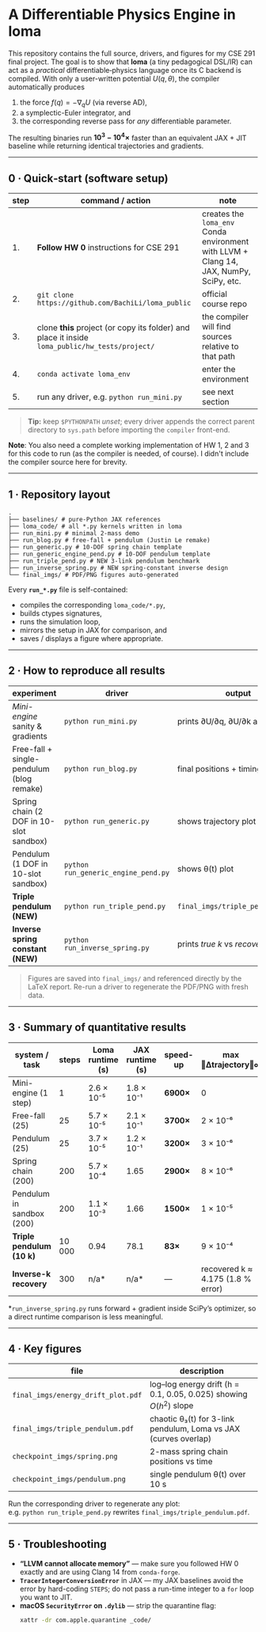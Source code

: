 # A Differentiable Physics Engine in **loma**
This repository contains the full source, drivers, and figures for my CSE 291 final project.  The goal is to show that **loma** (a tiny pedagogical DSL/IR) can act as a *practical* differentiable‐physics language once its C backend is compiled.  With only a user-written potential $U(q,\theta)$, the compiler automatically produces

1. the force $f(q)=-\nabla_qU$ (via reverse AD),
2. a symplectic-Euler integrator, and  
3. the corresponding reverse pass for *any* differentiable parameter.

The resulting binaries run **$10^{3}-10^{4}\times$** faster than an equivalent JAX + JIT baseline while returning identical trajectories and gradients.

---

## 0 · Quick‐start (software setup)

| step | command / action | note |
|------|------------------|------|
| 1. | **Follow HW 0** instructions for CSE 291 | creates the `loma_env` Conda environment with LLVM + Clang 14, JAX, NumPy, SciPy, etc. |
| 2. | `git clone https://github.com/BachiLi/loma_public` | official course repo |
| 3. | clone **this** project (or copy its folder) and place it inside `loma_public/hw_tests/project/` | the compiler will find sources relative to that path |
| 4. | `conda activate loma_env` | enter the environment |
| 5. | run any driver, e.g. `python run_mini.py` | see next section |

> **Tip:** keep `$PYTHONPATH` *unset*; every driver appends the correct parent
> directory to `sys.path` before importing the `compiler` front-end.

**Note**: You also need a complete working implementation of HW 1, 2 and 3 for this code to run (as the compiler is needed, of course). I didn't include the compiler source here for brevity.

---

## 1 · Repository layout

```plaintext
.
├── baselines/ # pure-Python JAX references
├── loma_code/ # all *.py kernels written in loma
├── run_mini.py # minimal 2-mass demo
├── run_blog.py # free-fall + pendulum (Justin Le remake)
├── run_generic.py # 10-DOF spring chain template
├── run_generic_engine_pend.py # 10-DOF pendulum template
├── run_triple_pend.py # NEW 3-link pendulum benchmark
├── run_inverse_spring.py # NEW spring-constant inverse design
└── final_imgs/ # PDF/PNG figures auto-generated
```

Every **`run_*.py`** file is self-contained:

* compiles the corresponding `loma_code/*.py`,
* builds ctypes signatures,
* runs the simulation loop,
* mirrors the setup in JAX for comparison, and
* saves / displays a figure where appropriate.

---

## 2 · How to reproduce all results

| experiment | driver | output |
|------------|--------|--------|
| *Mini-engine* sanity & gradients | `python run_mini.py` | prints ∂U/∂q, ∂U/∂k and runtime |
| Free-fall + single-pendulum (blog remake) | `python run_blog.py` | final positions + timings |
| Spring chain (2 DOF in 10-slot sandbox) | `python run_generic.py` | shows trajectory plot |
| Pendulum (1 DOF in 10-slot sandbox) | `python run_generic_engine_pend.py` | shows θ(t) plot |
| **Triple pendulum (NEW)** | `python run_triple_pend.py` | `final_imgs/triple_pendulum.pdf` |
| **Inverse spring constant (NEW)** | `python run_inverse_spring.py` | prints *true k* vs *recovered k* |

> Figures are saved into `final_imgs/` and referenced directly by the
> LaTeX report.  Re-run a driver to regenerate the PDF/PNG with fresh
> data.

---

## 3 · Summary of quantitative results

| system / task | steps | Loma runtime (s) | JAX runtime (s) | speed-up | max ‖Δtrajectory‖∞ |
|---------------|-------|------------------|-----------------|----------|--------------------|
| Mini-engine (1 step) | 1 | 2.6 × 10⁻⁵ | 1.8 × 10⁻¹ | **6900×** | 0 |
| Free-fall (25) | 25 | 5.7 × 10⁻⁵ | 2.1 × 10⁻¹ | **3700×** | 2 × 10⁻⁶ |
| Pendulum (25) | 25 | 3.7 × 10⁻⁵ | 1.2 × 10⁻¹ | **3200×** | 3 × 10⁻⁶ |
| Spring chain (200) | 200 | 5.7 × 10⁻⁴ | 1.65 | **2900×** | 8 × 10⁻⁶ |
| Pendulum in sandbox (200) | 200 | 1.1 × 10⁻³ | 1.66 | **1500×** | 1 × 10⁻⁵ |
| **Triple pendulum (10 k)** | 10 000 | 0.94 | 78.1 | **83×** | 9 × 10⁻⁴ |
| **Inverse-k recovery** | 300 | n/a\* | n/a\* | — | recovered k ≈ 4.175 (1.8 % error) |

\*`run_inverse_spring.py` runs forward + gradient inside SciPy’s optimizer,
so a direct runtime comparison is less meaningful.

---

## 4 · Key figures

| file | description |
|------|-------------|
| `final_imgs/energy_drift_plot.pdf` | log–log energy drift (h = 0.1, 0.05, 0.025) showing $O(h^2)$ slope |
| `final_imgs/triple_pendulum.pdf` | chaotic θ₃(t) for 3-link pendulum, Loma vs JAX (curves overlap) |
| `checkpoint_imgs/spring.png` | 2-mass spring chain positions vs time |
| `checkpoint_imgs/pendulum.png` | single pendulum θ(t) over 10 s |

Run the corresponding driver to regenerate any plot:  
e.g. `python run_triple_pend.py` rewrites
`final_imgs/triple_pendulum.pdf`.

---

## 5 · Troubleshooting

* **“LLVM cannot allocate memory”** — make sure you followed HW 0 exactly and are using Clang 14 from `conda-forge`.
* **`TracerIntegerConversionError`** in JAX — my JAX baselines avoid the error by hard-coding `STEPS`; do not pass a run-time integer to a `for` loop you want to JIT.
* **macOS `SecurityError` on `.dylib`** — strip the quarantine flag:
  ```bash
  xattr -dr com.apple.quarantine _code/
  ```
